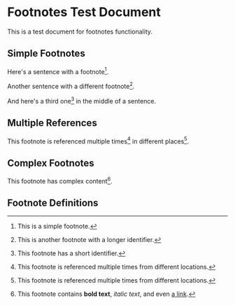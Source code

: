 # Footnotes Test Document

This is a test document for footnotes functionality.

## Simple Footnotes

Here's a sentence with a footnote[^1].

Another sentence with a different footnote[^note2].

And here's a third one[^3] in the middle of a sentence.

## Multiple References

This footnote is referenced multiple times[^shared] in different places[^shared].

## Complex Footnotes

This footnote has complex content[^complex].

## Footnote Definitions

[^1]: This is a simple footnote.

[^note2]: This is another footnote with a longer identifier.

[^3]: This footnote has a short identifier.

[^shared]: This footnote is referenced multiple times from different locations.

[^complex]: This footnote contains **bold text**, *italic text*, and even [a link](http://example.com).